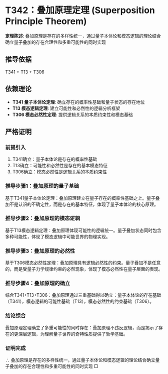 # T342：叠加原理定理 (Superposition Principle Theorem)

**定理陈述**: 叠加原理是存在的多样性统一，通过量子本体论和模态逻辑的理论结合确立量子叠加的存在合理性和多重可能性的同时实现

## 推导依据
T341 + T13 + T306

## 依赖理论
- **T341 量子本体论定理**: 确立存在的概率性基础和量子状态的存在地位
- **T13 模态逻辑定理**: 建立可能性和必然性的逻辑分析框架
- **T306 模态必然性定理**: 提供逻辑关系的本质约束性和模态基础

## 严格证明

### 前提引入
1. T341确立：量子本体论是存在的概率性基础
2. T13确立：可能性和必然性是存在的基本模态特征
3. T306确立：模态必然性是逻辑关系的本质约束性

### 推导步骤1：叠加原理的量子基础
基于T341量子本体论定理：叠加原理建立在量子存在的概率性基础之上。量子叠加不是认识的不确定性，而是存在的基本特征，体现了量子本体论的核心原理。

### 推导步骤2：叠加原理的模态逻辑
基于T13模态逻辑定理：叠加原理体现可能性的逻辑统一。量子叠加状态同时包含多种可能性，体现了模态逻辑中可能世界的物理实现。

### 推导步骤3：叠加原理的必然性
基于T306模态必然性定理：叠加原理具有逻辑必然性的约束。量子叠加不是任意的，而是受量子力学规律约束的必然现象，体现了模态必然性在量子层面的表现。

### 推导步骤4：叠加原理的确立
综合T341+T13+T306：叠加原理通过三重基础得以确立：量子本体论的存在基础（T341），模态逻辑的可能性基础（T13），模态必然性的约束基础（T306）。

### 结论综合
叠加原理定理确立了多重可能性的同时存在：叠加原理不违反逻辑，而是揭示了存在的更深层逻辑，为理解量子世界的奇特性质提供了哲学基础。

### 证明完成
∴ 叠加原理是存在的多样性统一，通过量子本体论和模态逻辑的理论结合确立量子叠加的存在合理性和多重可能性的同时实现 □